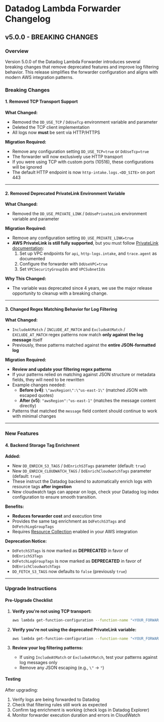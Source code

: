 # Datadog Lambda Forwarder Changelog

## v5.0.0 - BREAKING CHANGES

### Overview

Version 5.0.0 of the Datadog Lambda Forwarder introduces several breaking changes that remove deprecated features and improve log filtering behavior. This release simplifies the forwarder configuration and aligns with modern AWS integration patterns.

### Breaking Changes

#### 1. Removed TCP Transport Support

**What Changed:**

- Removed the `DD_USE_TCP` / `DdUseTcp` environment variable and parameter
- Deleted the TCP client implementation
- All logs now **must** be sent via HTTP/HTTPS

**Migration Required:**

- Remove any configuration setting `DD_USE_TCP=true` or `DdUseTcp=true`
- The forwarder will now exclusively use HTTP transport
- If you were using TCP with custom ports (10516), these configurations will be ignored
- The default HTTP endpoint is now `http-intake.logs.<DD_SITE>` on port 443

---

#### 2. Removed Deprecated PrivateLink Environment Variable

**What Changed:**

- Removed the `DD_USE_PRIVATE_LINK` / `DdUsePrivateLink` environment variable and parameter

**Migration Required:**

- Remove any configuration setting `DD_USE_PRIVATE_LINK=true`
- **AWS PrivateLink is still fully supported**, but you must follow [PrivateLink documentation](https://docs.datadoghq.com/agent/guide/private-link/):
    1. Set up VPC endpoints for `api`, `http-logs.intake`, and `trace.agent` as documented
    2. Configure the forwarder with `DdUseVPC=true`
    3. Set `VPCSecurityGroupIds` and `VPCSubnetIds`

**Why This Changed:**

- The variable was deprecated since 4 years, we use the major release opportunity to cleanup with a breaking change.

---

#### 3. Changed Regex Matching Behavior for Log Filtering

**What Changed:**

- `IncludeAtMatch` / `INCLUDE_AT_MATCH` and `ExcludeAtMatch` / `EXCLUDE_AT_MATCH` regex patterns now match **only against the log message** itself
- Previously, these patterns matched against the **entire JSON-formatted log**

**Migration Required:**

- **Review and update your filtering regex patterns**
- If your patterns relied on matching against JSON structure or metadata fields, they will need to be rewritten
- Example changes needed:
    - **Before (v4)**: `\"awsRegion\":\"us-east-1\"` (matched JSON with escaped quotes)
    - **After (v5)**: `"awsRegion":"us-east-1"` (matches the message content directly)
- Patterns that matched the `message` field content should continue to work with minimal changes

---

### New Features

#### 4. Backend Storage Tag Enrichment

**Added:**

- New `DD_ENRICH_S3_TAGS` / `DdEnrichS3Tags` parameter (default: `true`)
- New `DD_ENRICH_CLOUDWATCH_TAGS` / `DdEnrichCloudwatchTags` parameter (default: `true`)
- These instruct the Datadog backend to automatically enrich logs with resource tags **after ingestion**
- New cloudwatch tags can appear on logs, check your Datadog log index configuration to ensure smooth transition.

**Benefits:**

- **Reduces forwarder cost** and execution time
- Provides the same tag enrichment as `DdFetchS3Tags` and `DdFetchLogGroupTags`
- Requires [Resource Collection](https://docs.datadoghq.com/integrations/amazon-web-services/#resource-collection) enabled in your AWS integration

**Deprecation Notice:**

- `DdFetchS3Tags` is now marked as **DEPRECATED** in favor of `DdEnrichS3Tags`
- `DdFetchLogGroupTags` is now marked as **DEPRECATED** in favor of `DdEnrichCloudwatchTags`
- `DD_FETCH_S3_TAGS` now defaults to `false` (previously `true`)

---

### Upgrade Instructions

#### Pre-Upgrade Checklist

1. **Verify you're not using TCP transport:**

    ```bash
    aws lambda get-function-configuration --function-name "<YOUR_FORWARDER>" --query 'Environment.Variables.DD_USE_TCP'
    ```

2. **Verify you're not using the deprecated PrivateLink variable:**

    ```bash
    aws lambda get-function-configuration --function-name "<YOUR_FORWARDER>" --query 'Environment.Variables.DD_USE_PRIVATE_LINK'
    ```

3. **Review your log filtering patterns:**
    - If using `IncludeAtMatch` or `ExcludeAtMatch`, test your patterns against log messages only
    - Remove any JSON escaping (e.g., `\"` → `"`)

#### Testing

After upgrading:

1. Verify logs are being forwarded to Datadog
2. Check that filtering rules still work as expected
3. Confirm tag enrichment is working (check logs in Datadog Explorer)
4. Monitor forwarder execution duration and errors in CloudWatch
